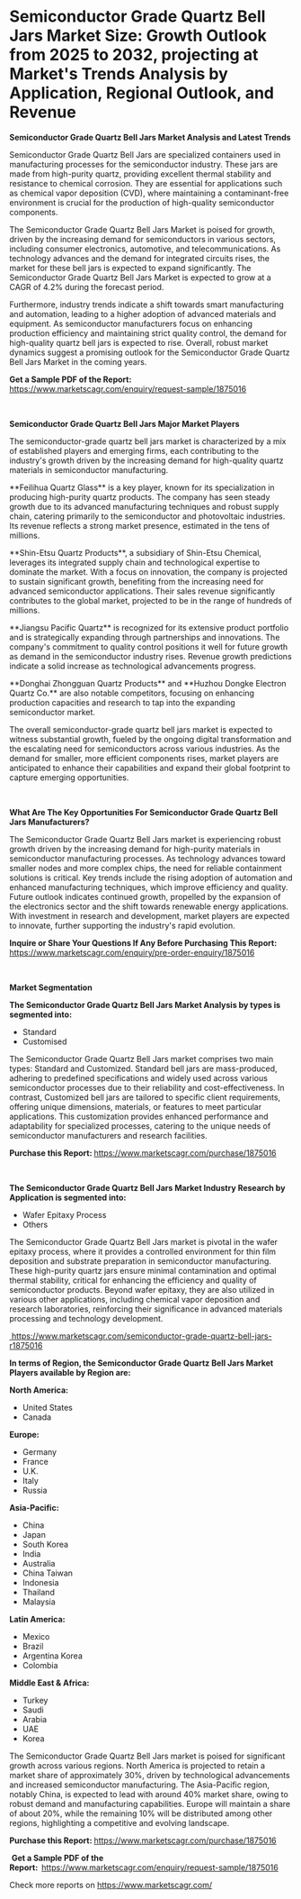 <p><h1>Semiconductor Grade Quartz Bell Jars Market Size: Growth Outlook from 2025 to 2032, projecting at Market's Trends Analysis by Application, Regional Outlook, and Revenue</h1></p><p><strong>Semiconductor Grade Quartz Bell Jars Market Analysis and Latest Trends</strong></p>
<p><p>Semiconductor Grade Quartz Bell Jars are specialized containers used in manufacturing processes for the semiconductor industry. These jars are made from high-purity quartz, providing excellent thermal stability and resistance to chemical corrosion. They are essential for applications such as chemical vapor deposition (CVD), where maintaining a contaminant-free environment is crucial for the production of high-quality semiconductor components.</p><p>The Semiconductor Grade Quartz Bell Jars Market is poised for growth, driven by the increasing demand for semiconductors in various sectors, including consumer electronics, automotive, and telecommunications. As technology advances and the demand for integrated circuits rises, the market for these bell jars is expected to expand significantly. The Semiconductor Grade Quartz Bell Jars Market is expected to grow at a CAGR of 4.2% during the forecast period. </p><p>Furthermore, industry trends indicate a shift towards smart manufacturing and automation, leading to a higher adoption of advanced materials and equipment. As semiconductor manufacturers focus on enhancing production efficiency and maintaining strict quality control, the demand for high-quality quartz bell jars is expected to rise. Overall, robust market dynamics suggest a promising outlook for the Semiconductor Grade Quartz Bell Jars Market in the coming years.</p></p>
<p><strong>Get a Sample PDF of the Report:&nbsp;</strong> <a href="https://www.marketscagr.com/enquiry/request-sample/1875016?utm_campaign=1848&utm_medium=2&utm_source=Github&utm_content=ia&utm_term=13022025&utm_id=semiconductor-grade-quartz-bell-jars">https://www.marketscagr.com/enquiry/request-sample/1875016</a></p>
<p>&nbsp;</p>
<p><strong>Semiconductor Grade Quartz Bell Jars Major Market Players</strong></p>
<p><p>The semiconductor-grade quartz bell jars market is characterized by a mix of established players and emerging firms, each contributing to the industry's growth driven by the increasing demand for high-quality quartz materials in semiconductor manufacturing.</p><p>**Feilihua Quartz Glass** is a key player, known for its specialization in producing high-purity quartz products. The company has seen steady growth due to its advanced manufacturing techniques and robust supply chain, catering primarily to the semiconductor and photovoltaic industries. Its revenue reflects a strong market presence, estimated in the tens of millions.</p><p>**Shin-Etsu Quartz Products**, a subsidiary of Shin-Etsu Chemical, leverages its integrated supply chain and technological expertise to dominate the market. With a focus on innovation, the company is projected to sustain significant growth, benefiting from the increasing need for advanced semiconductor applications. Their sales revenue significantly contributes to the global market, projected to be in the range of hundreds of millions.</p><p>**Jiangsu Pacific Quartz** is recognized for its extensive product portfolio and is strategically expanding through partnerships and innovations. The company's commitment to quality control positions it well for future growth as demand in the semiconductor industry rises. Revenue growth predictions indicate a solid increase as technological advancements progress.</p><p>**Donghai Zhongguan Quartz Products** and **Huzhou Dongke Electron Quartz Co.** are also notable competitors, focusing on enhancing production capacities and research to tap into the expanding semiconductor market. </p><p>The overall semiconductor-grade quartz bell jars market is expected to witness substantial growth, fueled by the ongoing digital transformation and the escalating need for semiconductors across various industries. As the demand for smaller, more efficient components rises, market players are anticipated to enhance their capabilities and expand their global footprint to capture emerging opportunities.</p></p>
<p>&nbsp;</p>
<p><strong>What Are The Key Opportunities For Semiconductor Grade Quartz Bell Jars Manufacturers?</strong></p>
<p><p>The Semiconductor Grade Quartz Bell Jars market is experiencing robust growth driven by the increasing demand for high-purity materials in semiconductor manufacturing processes. As technology advances toward smaller nodes and more complex chips, the need for reliable containment solutions is critical. Key trends include the rising adoption of automation and enhanced manufacturing techniques, which improve efficiency and quality. Future outlook indicates continued growth, propelled by the expansion of the electronics sector and the shift towards renewable energy applications. With investment in research and development, market players are expected to innovate, further supporting the industry's rapid evolution.</p></p>
<p><strong>Inquire or Share Your Questions If Any Before Purchasing This Report:</strong> <a href="https://www.marketscagr.com/enquiry/pre-order-enquiry/1875016?utm_campaign=1848&utm_medium=2&utm_source=Github&utm_content=ia&utm_term=13022025&utm_id=semiconductor-grade-quartz-bell-jars">https://www.marketscagr.com/enquiry/pre-order-enquiry/1875016</a></p>
<p>&nbsp;</p>
<p><strong>Market Segmentation</strong></p>
<p><strong>The Semiconductor Grade Quartz Bell Jars Market Analysis by types is segmented into:</strong></p>
<p><ul><li>Standard</li><li>Customised</li></ul></p>
<p><p>The Semiconductor Grade Quartz Bell Jars market comprises two main types: Standard and Customized. Standard bell jars are mass-produced, adhering to predefined specifications and widely used across various semiconductor processes due to their reliability and cost-effectiveness. In contrast, Customized bell jars are tailored to specific client requirements, offering unique dimensions, materials, or features to meet particular applications. This customization provides enhanced performance and adaptability for specialized processes, catering to the unique needs of semiconductor manufacturers and research facilities.</p></p>
<p><strong>Purchase this Report:&nbsp;</strong><a href="https://www.marketscagr.com/purchase/1875016?utm_campaign=1848&utm_medium=2&utm_source=Github&utm_content=ia&utm_term=13022025&utm_id=semiconductor-grade-quartz-bell-jars">https://www.marketscagr.com/purchase/1875016</a></p>
<p>&nbsp;</p>
<p><strong>The Semiconductor Grade Quartz Bell Jars Market Industry Research by Application is segmented into:</strong></p>
<p><ul><li>Wafer Epitaxy Process</li><li>Others</li></ul></p>
<p><p>The Semiconductor Grade Quartz Bell Jars market is pivotal in the wafer epitaxy process, where it provides a controlled environment for thin film deposition and substrate preparation in semiconductor manufacturing. These high-purity quartz jars ensure minimal contamination and optimal thermal stability, critical for enhancing the efficiency and quality of semiconductor products. Beyond wafer epitaxy, they are also utilized in various other applications, including chemical vapor deposition and research laboratories, reinforcing their significance in advanced materials processing and technology development.</p></p>
<p><a href="https://www.marketscagr.com/semiconductor-grade-quartz-bell-jars-r1875016?utm_campaign=1848&utm_medium=2&utm_source=Github&utm_content=ia&utm_term=13022025&utm_id=semiconductor-grade-quartz-bell-jars">&nbsp;https://www.marketscagr.com/semiconductor-grade-quartz-bell-jars-r1875016</a></p>
<p><strong>In terms of Region, the Semiconductor Grade Quartz Bell Jars Market Players available by Region are:</strong></p>
<p>
    <p> <strong> North America: </strong>
        <ul>
            <li>United States</li>
            <li>Canada</li>
        </ul>
        </p> 
    <p> <strong> Europe: </strong>
        <ul>
            <li>Germany</li>
            <li>France</li>
            <li>U.K.</li>
            <li>Italy</li>
            <li>Russia</li>
        </ul>
        </p> 
    <p> <strong> Asia-Pacific: </strong>
        <ul>
            <li>China</li>
            <li>Japan</li>
            <li>South Korea</li>
            <li>India</li>
            <li>Australia</li>
            <li>China Taiwan</li>
            <li>Indonesia</li>
            <li>Thailand</li>
            <li>Malaysia</li>
        </ul>
        </p> 
    <p> <strong> Latin America: </strong>
        <ul>
            <li>Mexico</li>
            <li>Brazil</li>
            <li>Argentina Korea</li>
            <li>Colombia</li>
        </ul>
        </p> 
    <p> <strong> Middle East & Africa: </strong>
        <ul>
            <li>Turkey</li>
            <li>Saudi</li>
            <li>Arabia</li>
            <li>UAE</li>
            <li>Korea</li>
        </ul>
    </p>
    </p>
<p><p>The Semiconductor Grade Quartz Bell Jars market is poised for significant growth across various regions. North America is projected to retain a market share of approximately 30%, driven by technological advancements and increased semiconductor manufacturing. The Asia-Pacific region, notably China, is expected to lead with around 40% market share, owing to robust demand and manufacturing capabilities. Europe will maintain a share of about 20%, while the remaining 10% will be distributed among other regions, highlighting a competitive and evolving landscape.</p></p>
<p><strong>Purchase this Report: </strong><a href="https://www.marketscagr.com/purchase/1875016?utm_campaign=1848&utm_medium=2&utm_source=Github&utm_content=ia&utm_term=13022025&utm_id=semiconductor-grade-quartz-bell-jars">https://www.marketscagr.com/purchase/1875016</a></p>
<p>&nbsp;<strong>Get a Sample PDF of the Report:&nbsp;&nbsp;</strong><a href="https://www.marketscagr.com/enquiry/request-sample/1875016?utm_campaign=1848&utm_medium=2&utm_source=Github&utm_content=ia&utm_term=13022025&utm_id=semiconductor-grade-quartz-bell-jars">https://www.marketscagr.com/enquiry/request-sample/1875016</a></p>
<p><strong></strong></p>
<p>Check more reports on <a href="https://www.marketscagr.com/?utm_campaign=1848&utm_medium=2&utm_source=Github&utm_content=ia&utm_term=13022025&utm_id=semiconductor-grade-quartz-bell-jars">https://www.marketscagr.com/</a></p>